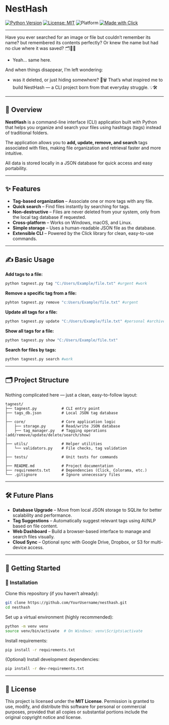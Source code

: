 # NestHash

[![Python Version](https://img.shields.io/badge/python-3.8%2B-blue)](https://www.python.org/downloads/)
[![License: MIT](https://img.shields.io/badge/License-MIT-green.svg)](LICENSE)
![Platform](https://img.shields.io/badge/platform-Windows%20%7C%20macOS%20%7C%20Linux-lightgrey)
[![Made with Click](https://img.shields.io/badge/made%20with-Click-orange)](https://click.palletsprojects.com/)

---

Have you ever searched for an image or file but couldn’t remember its name?
but remembered its contents perfectly?
Or knew the name but had no clue where it was saved? 🗂️🤷‍♀️

- Yeah... same here.

And when things disappear, I’m left wondering: 
- was it deleted, or just hiding somewhere? 🫥🗑️
That’s what inspired me to build NestHash — a CLI project born from that everyday struggle. 💡🛠️

---

## 📌 Overview

**NestHash** is a command-line interface (CLI) application built with Python that helps you organize and search your files using hashtags (tags) instead of traditional folders.

The application allows you to **add, update, remove, and search** tags associated with files, making file organization and retrieval faster and more intuitive.

All data is stored locally in a JSON database for quick access and easy portability.

---

## ✨ Features

- **Tag-based organization** – Associate one or more tags with any file.
- **Quick search** – Find files instantly by searching for tags.
- **Non-destructive** – Files are never deleted from your system, only from the local tag database if requested.
- **Cross-platform** – Works on Windows, macOS, and Linux.
- **Simple storage** – Uses a human-readable JSON file as the database.
- **Extensible CLI** – Powered by the Click library for clean, easy-to-use commands.

---

## ✍️ Basic Usage

**Add tags to a file:**

```bash
python tagnest.py tag "C:/Users/Example/file.txt" #urgent #work
```

**Remove a specific tag from a file:**

```bash
pyhton tagnest.py remove "c:Users/Example/file.txt" #urgent
```

**Update all tags for a file:**

```bash
python tagnest.py update "C:/Users/Example/file.txt" #personal #archive
```

**Show all tags for a file:**

```bash
python tagnest.py show "C:/Users/Example/file.txt"
```

**Search for files by tags:**

```bash
python tagnest.py search #work
```

---

## 🗂️ Project Structure

Nothing complicated here — just a clean, easy-to-follow layout:

```
tagnest/
├── tagnest.py           # CLI entry point
├── tags_db.json         # Local JSON tag database
│
├── core/                # Core application logic
│   ├── storage.py       # Read/write JSON database
│   ├── tag_manager.py   # Tagging operations (add/remove/update/delete/search/show)
│
├── utils/               # Helper utilities
│   └── validators.py    # File checks, tag validation
│
├── tests/               # Unit tests for commands
│
├── README.md            # Project documentation
├── requirements.txt     # Dependencies (Click, Colorama, etc.)
└── .gitignore           # Ignore unnecessary files
```

---

## 🛠️ Future Plans

- **Database Upgrade** – Move from local JSON storage to SQLite for better scalability and performance.
- **Tag Suggestions** – Automatically suggest relevant tags using AI/NLP based on file content.
- **Web Dashboard** – Build a browser-based interface to manage and search files visually.
- **Cloud Sync** – Optional sync with Google Drive, Dropbox, or S3 for multi-device access.

---

## 🚀 Getting Started

### 🔧 Installation

Clone this repository (if you haven’t already):

```bash
git clone https://github.com/YourUsername/nesthash.git
cd nesthash
```

Set up a virtual environment (highly recommended):

```bash
python -m venv venv
source venv/bin/activate  # On Windows: venv\Scripts\activate
```

Install requirements:

```bash
pip install -r requirements.txt
```

(Optional) Install development dependencies:

```bash
pip install -r dev-requirements.txt
```

---

## 📜 License

This project is licensed under the **MIT License**.
Permission is granted to use, modify, and distribute this software for personal or commercial purposes, provided that all copies or substantial portions include the original copyright
notice and license.

